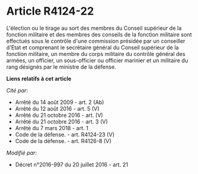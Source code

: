 # Article R4124-22

L'élection ou le tirage au sort des membres du Conseil supérieur de la fonction militaire et des membres des conseils de la
fonction militaire sont effectués sous le contrôle d'une commission présidée par un conseiller d'Etat et comprenant le
secrétaire général du Conseil supérieur de la fonction militaire, un membre du corps militaire du contrôle général des
armées, un officier, un sous-officier ou officier marinier et un militaire du rang désignés par le ministre de la défense.

**Liens relatifs à cet article**

_Cité par_:

  - Arrêté du 14 août 2009 - art. 2 (Ab)
  - Arrêté du 12 août 2016 - art. 5 (V)
  - Arrêté du 21 octobre 2016 - art. (V)
  - Arrêté du 21 octobre 2016 - art. 3 (V)
  - Arrêté du 7 mars 2018 - art. 1
  - Code de la défense. - art. R4124-23 (V)
  - Code de la défense. - art. R4126-8 (V)

_Modifié par_:

  - Décret n°2016-997 du 20 juillet 2016 - art. 21
